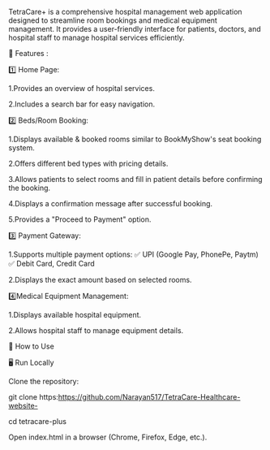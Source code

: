 TetraCare+ is a comprehensive hospital management web application designed to streamline room bookings and medical equipment management.
It provides a user-friendly interface for patients, doctors, and hospital staff to manage hospital services efficiently.



🌟 Features :

1️⃣ Home Page:

1.Provides an overview of hospital services.

2.Includes a search bar for easy navigation.


2️⃣ Beds/Room Booking:

1.Displays available & booked rooms similar to BookMyShow's seat booking system.

2.Offers different bed types with pricing details.

3.Allows patients to select rooms and fill in patient details before confirming the booking.

4.Displays a confirmation message after successful booking.

5.Provides a "Proceed to Payment" option.


3️⃣ Payment Gateway:

1.Supports multiple payment options:
✅ UPI (Google Pay, PhonePe, Paytm)
✅ Debit Card, Credit Card

2.Displays the exact amount based on selected rooms.


4️⃣Medical Equipment Management:

1.Displays available hospital equipment.

2.Allows hospital staff to manage equipment details.


📌 How to Use

🖥️ Run Locally

Clone the repository:

git clone https:https://github.com/Narayan517/TetraCare-Healthcare-website-

cd tetracare-plus

Open index.html in a browser (Chrome, Firefox, Edge, etc.).
